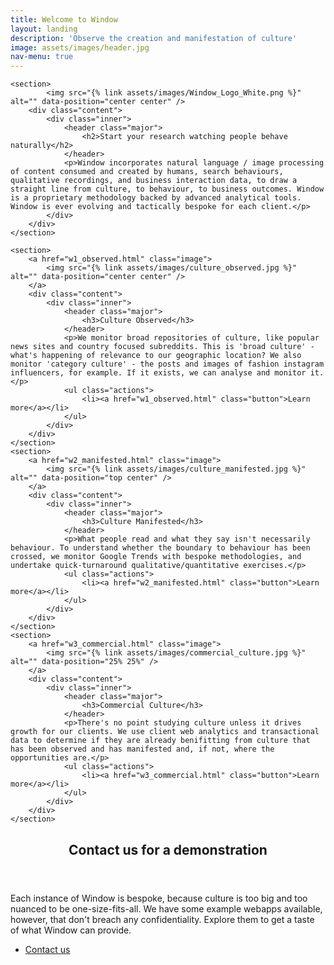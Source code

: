```yaml
---
title: Welcome to Window
layout: landing
description: 'Observe the creation and manifestation of culture'
image: assets/images/header.jpg
nav-menu: true
---
```


<!-- Main -->
<div id="main">

<!-- One -->

<!-- Two -->
<section id="two" class="spotlights">

	<section>
			<img src="{% link assets/images/Window_Logo_White.png %}" alt="" data-position="center center" />
		<div class="content">
			<div class="inner">
				<header class="major">
					<h2>Start your research watching people behave naturally</h2>
				</header>
				<p>Window incorporates natural language / image processing of content consumed and created by humans, search behaviours, qualitative recordings, and business interaction data, to draw a straight line from culture, to behaviour, to business outcomes. Window is a proprietary methodology backed by advanced analytical tools. Window is ever evolving and tactically bespoke for each client.</p>
			</div>
		</div>
	</section>

	<section>
		<a href="w1_observed.html" class="image">
			<img src="{% link assets/images/culture_observed.jpg %}" alt="" data-position="center center" />
		</a>
		<div class="content">
			<div class="inner">
				<header class="major">
					<h3>Culture Observed</h3>
				</header>
				<p>We monitor broad repositories of culture, like popular news sites and country focused subreddits. This is 'broad culture' - what's happening of relevance to our geographic location? We also monitor 'category culture' - the posts and images of fashion instagram influencers, for example. If it exists, we can analyse and monitor it.</p>
				<ul class="actions">
					<li><a href="w1_observed.html" class="button">Learn more</a></li>
				</ul>
			</div>
		</div>
	</section>
	<section>
		<a href="w2_manifested.html" class="image">
			<img src="{% link assets/images/culture_manifested.jpg %}" alt="" data-position="top center" />
		</a>
		<div class="content">
			<div class="inner">
				<header class="major">
					<h3>Culture Manifested</h3>
				</header>
				<p>What people read and what they say isn't necessarily behaviour. To understand whether the boundary to behaviour has been crossed, we monitor Google Trends with bespoke methodologies, and undertake quick-turnaround qualitative/quantitative exercises.</p>
				<ul class="actions">
					<li><a href="w2_manifested.html" class="button">Learn more</a></li>
				</ul>
			</div>
		</div>
	</section>
	<section>
		<a href="w3_commercial.html" class="image">
			<img src="{% link assets/images/commercial_culture.jpg %}" alt="" data-position="25% 25%" />
		</a>
		<div class="content">
			<div class="inner">
				<header class="major">
					<h3>Commercial Culture</h3>
				</header>
				<p>There's no point studying culture unless it drives growth for our clients. We use client web analytics and transactional data to determine if they are already benifitting from culture that has been observed and has manifested and, if not, where the opportunities are.</p>
				<ul class="actions">
					<li><a href="w3_commercial.html" class="button">Learn more</a></li>
				</ul>
			</div>
		</div>
	</section>
</section>

<!-- Three -->
<section id="three">
	<div class="inner">
		<header class="major">
			<h2>Contact us for a demonstration</h2>
		</header>
		<p>Each instance of Window is bespoke, because culture is too big and too nuanced to be one-size-fits-all. We have some example webapps available, however, that don't breach any confidentiality. Explore them to get a taste of what Window can provide.</p>
		<ul class="actions">
			<li><a href="https://clemengerbbdo.com.au/en/contact-us" class="button next">Contact us</a></li>
		</ul>
	</div>
</section>

</div>
